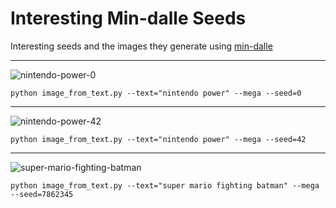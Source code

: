 # Interesting Min-dalle Seeds

Interesting seeds and the images they generate using [min-dalle](https://github.com/kuprel/min-dalle)

---

![nintendo-power-0](https://user-images.githubusercontent.com/25737761/176254792-4b80ef2c-0e63-4dc9-82e4-40eead156ac7.png)

`python image_from_text.py --text="nintendo power" --mega --seed=0`


---

![nintendo-power-42](https://user-images.githubusercontent.com/25737761/176254615-a83c23fe-67e3-456f-8038-9337b2f37466.png)

`python image_from_text.py --text="nintendo power" --mega --seed=42`

---

![super-mario-fighting-batman](https://user-images.githubusercontent.com/25737761/176256431-51e080eb-c329-4bf3-b716-2bcb83a97b74.png)

`python image_from_text.py --text="super mario fighting batman" --mega --seed=7862345`
